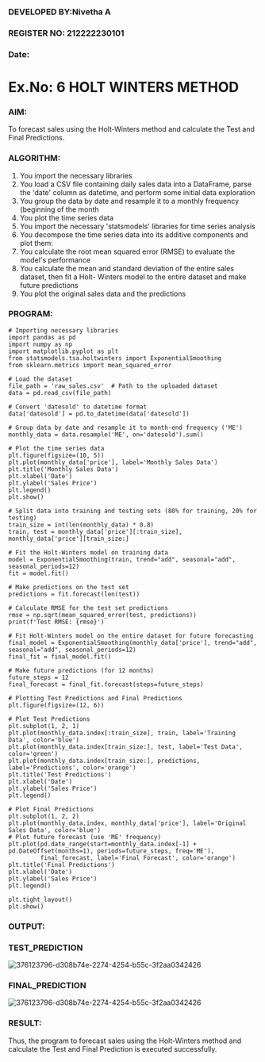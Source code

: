 ### DEVELOPED BY:Nivetha A
### REGISTER NO: 212222230101
### Date:

# Ex.No: 6               HOLT WINTERS METHOD


### AIM:
To forecast sales using the Holt-Winters method and calculate the Test and Final Predictions.

### ALGORITHM:
1. You import the necessary libraries
2. You load a CSV file containing daily sales data into a DataFrame, parse the 'date' column as
datetime, and perform some initial data exploration
3. You group the data by date and resample it to a monthly frequency (beginning of the month
4. You plot the time series data
5. You import the necessary 'statsmodels' libraries for time series analysis
6. You decompose the time series data into its additive components and plot them:
7. You calculate the root mean squared error (RMSE) to evaluate the model's performance
8. You calculate the mean and standard deviation of the entire sales dataset, then fit a Holt-
Winters model to the entire dataset and make future predictions
9. You plot the original sales data and the predictions
### PROGRAM:
```
# Importing necessary libraries
import pandas as pd
import numpy as np
import matplotlib.pyplot as plt
from statsmodels.tsa.holtwinters import ExponentialSmoothing
from sklearn.metrics import mean_squared_error

# Load the dataset
file_path = 'raw_sales.csv'  # Path to the uploaded dataset
data = pd.read_csv(file_path)

# Convert 'datesold' to datetime format
data['datesold'] = pd.to_datetime(data['datesold'])

# Group data by date and resample it to month-end frequency ('ME')
monthly_data = data.resample('ME', on='datesold').sum()

# Plot the time series data
plt.figure(figsize=(10, 5))
plt.plot(monthly_data['price'], label='Monthly Sales Data')
plt.title('Monthly Sales Data')
plt.xlabel('Date')
plt.ylabel('Sales Price')
plt.legend()
plt.show()

# Split data into training and testing sets (80% for training, 20% for testing)
train_size = int(len(monthly_data) * 0.8)
train, test = monthly_data['price'][:train_size], monthly_data['price'][train_size:]

# Fit the Holt-Winters model on training data
model = ExponentialSmoothing(train, trend="add", seasonal="add", seasonal_periods=12)
fit = model.fit()

# Make predictions on the test set
predictions = fit.forecast(len(test))

# Calculate RMSE for the test set predictions
rmse = np.sqrt(mean_squared_error(test, predictions))
print(f'Test RMSE: {rmse}')

# Fit Holt-Winters model on the entire dataset for future forecasting
final_model = ExponentialSmoothing(monthly_data['price'], trend="add", seasonal="add", seasonal_periods=12)
final_fit = final_model.fit()

# Make future predictions (for 12 months)
future_steps = 12
final_forecast = final_fit.forecast(steps=future_steps)

# Plotting Test Predictions and Final Predictions
plt.figure(figsize=(12, 6))

# Plot Test Predictions
plt.subplot(1, 2, 1)
plt.plot(monthly_data.index[:train_size], train, label='Training Data', color='blue')
plt.plot(monthly_data.index[train_size:], test, label='Test Data', color='green')
plt.plot(monthly_data.index[train_size:], predictions, label='Predictions', color='orange')
plt.title('Test Predictions')
plt.xlabel('Date')
plt.ylabel('Sales Price')
plt.legend()

# Plot Final Predictions
plt.subplot(1, 2, 2)
plt.plot(monthly_data.index, monthly_data['price'], label='Original Sales Data', color='blue')
# Plot future forecast (use 'ME' frequency)
plt.plot(pd.date_range(start=monthly_data.index[-1] + pd.DateOffset(months=1), periods=future_steps, freq='ME'), 
         final_forecast, label='Final Forecast', color='orange')
plt.title('Final Predictions')
plt.xlabel('Date')
plt.ylabel('Sales Price')
plt.legend()

plt.tight_layout()
plt.show()
```

### OUTPUT:


### TEST_PREDICTION

![376123796-d308b74e-2274-4254-b55c-3f2aa0342426](https://github.com/user-attachments/assets/5c509e16-416c-404f-9acf-cb0010fea44b)


### FINAL_PREDICTION

![376123796-d308b74e-2274-4254-b55c-3f2aa0342426](https://github.com/user-attachments/assets/e7db3c2b-c2d2-4409-b1fc-d20aabda337c)

### RESULT:
Thus, the program to forecast sales using the Holt-Winters method and calculate the Test and Final Prediction is executed successfully.
